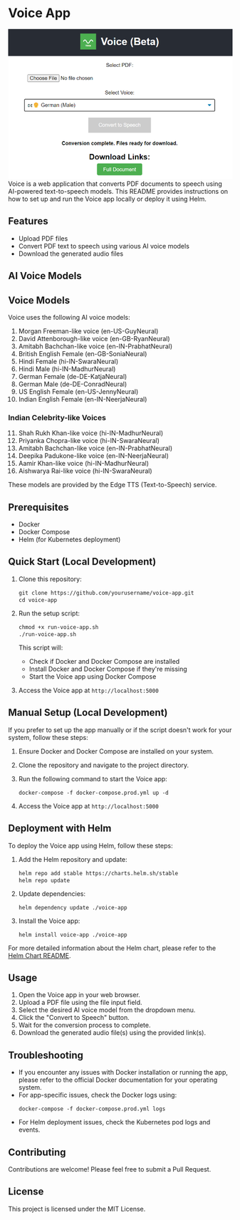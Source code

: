 # Voice App
![alt text](image.png)
Voice is a web application that converts PDF documents to speech using AI-powered text-to-speech models. This README provides instructions on how to set up and run the Voice app locally or deploy it using Helm.

## Features

- Upload PDF files
- Convert PDF text to speech using various AI voice models
- Download the generated audio files

## AI Voice Models

## Voice Models

Voice uses the following AI voice models:

1. Morgan Freeman-like voice (en-US-GuyNeural)
2. David Attenborough-like voice (en-GB-RyanNeural)
3. Amitabh Bachchan-like voice (en-IN-PrabhatNeural)
4. British English Female (en-GB-SoniaNeural)
5. Hindi Female (hi-IN-SwaraNeural)
6. Hindi Male (hi-IN-MadhurNeural)
7. German Female (de-DE-KatjaNeural)
8. German Male (de-DE-ConradNeural)
9. US English Female (en-US-JennyNeural)
10. Indian English Female (en-IN-NeerjaNeural)

### Indian Celebrity-like Voices

11. Shah Rukh Khan-like voice (hi-IN-MadhurNeural)
12. Priyanka Chopra-like voice (hi-IN-SwaraNeural)
13. Amitabh Bachchan-like voice (en-IN-PrabhatNeural)
14. Deepika Padukone-like voice (en-IN-NeerjaNeural)
15. Aamir Khan-like voice (hi-IN-MadhurNeural)
16. Aishwarya Rai-like voice (hi-IN-SwaraNeural)

These models are provided by the Edge TTS (Text-to-Speech) service.

## Prerequisites

- Docker
- Docker Compose
- Helm (for Kubernetes deployment)

## Quick Start (Local Development)

1. Clone this repository:
   ```
   git clone https://github.com/yourusername/voice-app.git
   cd voice-app
   ```

2. Run the setup script:
   ```
   chmod +x run-voice-app.sh
   ./run-voice-app.sh
   ```

   This script will:
   - Check if Docker and Docker Compose are installed
   - Install Docker and Docker Compose if they're missing
   - Start the Voice app using Docker Compose

3. Access the Voice app at `http://localhost:5000`

## Manual Setup (Local Development)

If you prefer to set up the app manually or if the script doesn't work for your system, follow these steps:

1. Ensure Docker and Docker Compose are installed on your system.

2. Clone the repository and navigate to the project directory.

3. Run the following command to start the Voice app:
   ```
   docker-compose -f docker-compose.prod.yml up -d
   ```

4. Access the Voice app at `http://localhost:5000`

## Deployment with Helm

To deploy the Voice app using Helm, follow these steps:

1. Add the Helm repository and update:
   ```
   helm repo add stable https://charts.helm.sh/stable
   helm repo update
   ```

2. Update dependencies:
   ```
   helm dependency update ./voice-app
   ```

3. Install the Voice app:
   ```
   helm install voice-app ./voice-app
   ```

For more detailed information about the Helm chart, please refer to the [Helm Chart README](./voice/helm/README.md).

## Usage

1. Open the Voice app in your web browser.
2. Upload a PDF file using the file input field.
3. Select the desired AI voice model from the dropdown menu.
4. Click the "Convert to Speech" button.
5. Wait for the conversion process to complete.
6. Download the generated audio file(s) using the provided link(s).

## Troubleshooting

- If you encounter any issues with Docker installation or running the app, please refer to the official Docker documentation for your operating system.
- For app-specific issues, check the Docker logs using:
  ```
  docker-compose -f docker-compose.prod.yml logs
  ```
- For Helm deployment issues, check the Kubernetes pod logs and events.

## Contributing

Contributions are welcome! Please feel free to submit a Pull Request.

## License

This project is licensed under the MIT License.
